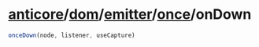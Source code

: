 # [anticore](../../../../#reference)/[dom](../../../#reference)/[emitter](../../#reference)/[once](../#reference)/<a name="reference">onDown</a>

```js
onceDown(node, listener, useCapture)
```